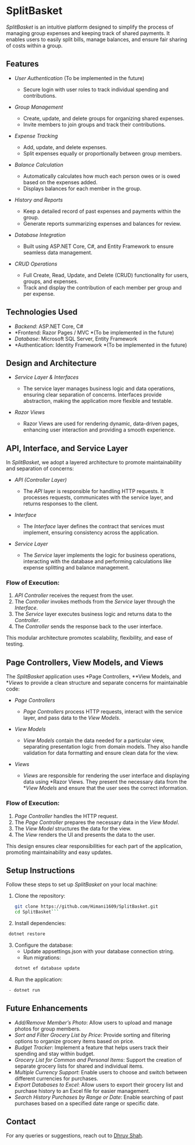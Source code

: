 # SplitBasket

*SplitBasket* is an intuitive platform designed to simplify the process of managing group expenses and keeping track of shared payments. It enables users to easily split bills, manage balances, and ensure fair sharing of costs within a group.

## Features

- *User Authentication* (To be implemented in the future)  
  - Secure login with user roles to track individual spending and contributions.
  
- *Group Management*  
  - Create, update, and delete groups for organizing shared expenses.
  - Invite members to join groups and track their contributions.

- *Expense Tracking*  
  - Add, update, and delete expenses.
  - Split expenses equally or proportionally between group members.
  
- *Balance Calculation*  
  - Automatically calculates how much each person owes or is owed based on the expenses added.
  - Displays balances for each member in the group.

- *History and Reports*  
  - Keep a detailed record of past expenses and payments within the group.
  - Generate reports summarizing expenses and balances for review.

- *Database Integration*  
  - Built using ASP.NET Core, C#, and Entity Framework to ensure seamless data management.

- *CRUD Operations*  
  - Full Create, Read, Update, and Delete (CRUD) functionality for users, groups, and expenses.
  - Track and display the contribution of each member per group and per expense.

## Technologies Used

- *Backend*: ASP.NET Core, C#
- *Frontend: Razor Pages / MVC *(To be implemented in the future)
- *Database*: Microsoft SQL Server, Entity Framework
- *Authentication: Identity Framework *(To be implemented in the future)

## Design and Architecture

- *Service Layer & Interfaces*  
  - The service layer manages business logic and data operations, ensuring clear separation of concerns. Interfaces provide abstraction, making the application more flexible and testable.

- *Razor Views*  
  - Razor Views are used for rendering dynamic, data-driven pages, enhancing user interaction and providing a smooth experience.

## API, Interface, and Service Layer

In *SplitBasket*, we adopt a layered architecture to promote maintainability and separation of concerns:

- *API (Controller Layer)*  
  - The *API* layer is responsible for handling HTTP requests. It processes requests, communicates with the service layer, and returns responses to the client.

- *Interface*  
  - The *Interface* layer defines the contract that services must implement, ensuring consistency across the application.

- *Service Layer*  
  - The *Service* layer implements the logic for business operations, interacting with the database and performing calculations like expense splitting and balance management.

### Flow of Execution:

1. *API Controller* receives the request from the user.
2. The *Controller* invokes methods from the *Service* layer through the *Interface*.
3. The *Service* layer executes business logic and returns data to the *Controller*.
4. The *Controller* sends the response back to the user interface.

This modular architecture promotes scalability, flexibility, and ease of testing.

## Page Controllers, View Models, and Views

The *SplitBasket* application uses *Page Controllers, **View Models, and **Views* to provide a clean structure and separate concerns for maintainable code:

- *Page Controllers*  
  - *Page Controllers* process HTTP requests, interact with the service layer, and pass data to the *View Models*.

- *View Models*  
  - *View Models* contain the data needed for a particular view, separating presentation logic from domain models. They also handle validation for data formatting and ensure clean data for the view.

- *Views*  
  - *Views* are responsible for rendering the user interface and displaying data using *Razor Views. They present the necessary data from the **View Models* and ensure that the user sees the correct information.

### Flow of Execution:

1. *Page Controller* handles the HTTP request.
2. The *Page Controller* prepares the necessary data in the *View Model*.
3. The *View Model* structures the data for the view.
4. The *View* renders the UI and presents the data to the user.

This design ensures clear responsibilities for each part of the application, promoting maintainability and easy updates.

## Setup Instructions

Follow these steps to set up *SplitBasket* on your local machine:

1. Clone the repository:
   ```sh
   git clone https://github.com/Himani1609/SplitBasket.git
   cd SplitBasket```

2. Install dependencies:
  ``` sh
   dotnet restore
   ```
3. Configure the database:
   - Update appsettings.json with your database connection string.
   - Run migrations:
   ```sh
   dotnet ef database update
     ```
4. Run the application:
  ``` sh
   - dotnet run
   ```
## Future Enhancements

  - *Add/Remove Member’s Photo*: Allow users to upload and manage photos for group members.
  - *Sort and Filter Grocery List by Price*: Provide sorting and filtering options to organize grocery items based on price.
  - *Budget Tracker*: Implement a feature that helps users track their spending and stay within budget.
  - *Grocery List for Common and Personal Items*: Support the creation of separate grocery lists for shared and individual items.
  - *Multiple Currency Support*: Enable users to choose and switch between different currencies for purchases.
  - *Export Databases to Excel*: Allow users to export their grocery list and purchase history to an Excel file for easier management.
  - *Search History Purchases by Range or Date*: Enable searching of past purchases based on a specified date range or specific date.

## Contact

For any queries or suggestions, reach out to [Dhruv Shah](https://github.com/DhruvShah28).
